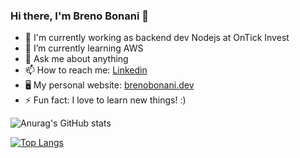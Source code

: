 ### Hi there, I'm Breno Bonani 👋

- 🔭 I'm currently working as backend dev Nodejs at OnTick Invest
- 🌱 I’m currently learning AWS
- 💬 Ask me about anything
- 📫 How to reach me: [Linkedin](https://www.linkedin.com/in/brenobonani/)
- 🖥 My personal website: [brenobonani.dev](https:///brenobonani.dev)
- ⚡ Fun fact: I love to learn new things! :)


![Anurag's GitHub stats](https://github-readme-stats.vercel.app/api?username=BrenoBonani&show_icons=true&theme=radical)

[![Top Langs](https://github-readme-stats.vercel.app/api/top-langs/?username=BrenoBonani&layout=compact)](https://github.com//github-readme-stats)

